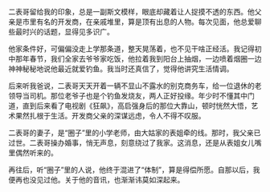 二表哥留给我的印象，总是一副斯文模样，眼底却藏着让人捉摸不透的东西。他父亲是市里有名的开发商，在亲戚堆里，算是顶有出息的人物。每次见面，他总爱聊些最时兴的话题，显得见多识广。

他家条件好，可偏偏没走上学那条道，整天晃荡着，也不见干啥正经活。我记得初中那年春节，我们全家去爷爷家吃饭，他拉着我到阳台上抽烟，一边喷着烟圈一边神神秘秘地说他最近就爱钓鱼。我当时还真信了，觉得他讲究生活情调。

后来听我爸说，二表哥天天开着一辆不显山不露水的别克商务车，给一位退休的老领导当司机。那位老爷子也是个钓鱼发烧友，两人正好投缘。年少时不懂其中门道，直到后来看了电视剧《狂飙》，高启强身后的那位大靠山，顿时恍然大悟，艺术果然扎根于生活。开发商父亲的深谋远虑，令人不得不叹服。

二表哥的妻子，是“圈子”里的小学老师，由大姑家的表姐牵的线。那时，我父亲已过世。二表哥操办婚事，悄无声息，刻意绕过了我家。这消息，还是从表姐女儿嘴里偶然听来的。

再往后，听“圈子”里的人说，他终于混进了“体制”，算是得偿所愿。自那以后，我便再也没见过他。关于他的音讯，也渐渐讳莫如深起来。